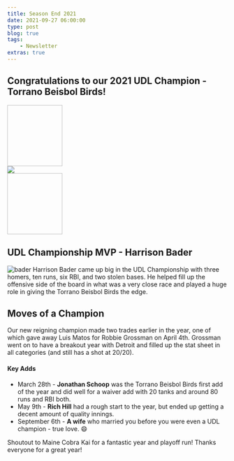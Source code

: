 ```yaml
---
title: Season End 2021
date: 2021-09-27 06:00:00
type: post
blog: true
tags:
    - Newsletter
extras: true
---
```


## Congratulations to our 2021 UDL Champion - Torrano Beisbol Birds!
<div class="imageGroup">
<div class="imageContainer" v-for="image in emporium1">
<img :src="image">
</div>
</div>
<img class="championLogo" src="https://i.ibb.co/q7qG9Sz/CQy7x-LHXAAAto5o.jpg" />
<div class="imageGroup">
<div class="imageContainer" v-for="image in emporium2">
<img :src="image">
</div>
</div>


## UDL Championship MVP - Harrison Bader
![bader](https://sportshub.cbsistatic.com/i/r/2021/09/25/5cdd4c36-6b55-4793-9fcd-40a9ec6a1083/thumbnail/1200x675/5f564cfa24c773b779ba88e2ce3f7c2c/harrison-bader-cardinals.jpg)
Harrison Bader came up big in the UDL Championship with three homers, ten runs, six RBI, and two stolen bases. He helped fill up the offensive side of the board in what was a very close race and played a huge role in giving the Torrano Beisbol Birds the edge.

## Moves of a Champion
Our new reigning champion made two trades earlier in the year, one of which gave away Luis Matos for Robbie Grossman on April 4th. Grossman went on to have a breakout year with Detroit and filled up the stat sheet in all categories (and still has a shot at 20/20).

#### Key Adds
- March 28th - **Jonathan Schoop** was the Torrano Beisbol Birds first add of the year and did well for a waiver add with 20 tanks and around 80 runs and RBI both.
- May 9th - **Rich Hill** had a rough start to the year, but ended up getting a decent amount of quality innings.
- September 6th - **A wife** who married you before you were even a UDL champion - true love. &#128516;

Shoutout to Maine Cobra Kai for a fantastic year and playoff run! Thanks everyone for a great year!

<script>
export default {
    data() {
        return {
            emporium1: [
                "https://i.cbc.ca/1.6131736.1628215335!/cpImage/httpImage/image.jpg_gen/derivatives/16x9_780/bo-bichette-05082021.jpg",
                "https://chicagotoday.news/wp-content/uploads/2021/09/Houston-Astros-v-San-Diego-Padres-a0f8d81bb204d6847fed87b89375aa2b.jpg",
                "https://www.gannett-cdn.com/presto/2021/08/14/PDTF/73a4a83e-22dc-4ca5-8ed9-e7a4867c9674-AP_Indians_Tigers_Baseball_M.jpg?width=660&height=441&fit=crop&format=pjpg&auto=webp",
                "https://s.hdnux.com/photos/01/21/05/14/21254939/3/rawImage.jpg"
            ],
            emporium2: [
                "https://images.spot.im/v1/production/ba8qqxenih79x83j8ibe",
                "https://images2.minutemediacdn.com/image/fetch/w_2000,h_2000,c_fit/https%3A%2F%2Fthatballsouttahere.com%2Fwp-content%2Fuploads%2Fimagn-images%2F2021%2F09%2F16636255.jpeg",
                "https://sportshub.cbsistatic.com/i/r/2021/04/29/ff283a86-b7bd-42e8-bc1b-8ea62be2e492/thumbnail/1200x675/277dd6b3f03e194bc1210a0a4ec30cfb/shane-mcclanahan.jpg",
                "https://nypost.com/wp-content/uploads/sites/2/2021/09/1338163489.jpg?quality=90&strip=all"
            ],
            bestLineup: [
                "https://imagesvc.timeincapp.com/v3/fan/image?url=https%3A%2F%2Fcalltothepen.com%2Fwp-content%2Fuploads%2Fgetty-images%2F2016%2F04%2F1141052158.jpeg&c=sc&w=736&h=485",
                "https://images.performgroup.com/di/library/sporting_news/52/9d/eugeniosuarez-getty-ftr-082718jpg_1m22yh5guq34f1ih8pwwnqx09a.jpg?t=2074506557&quality=100",
                "https://cdn.newsday.com/polopoly_fs/1.32549144.1560823939!/httpImage/image.jpg_gen/derivatives/landscape_768/image.jpg",
                "https://imagesvc.timeincapp.com/v3/fan/image?url=https%3A%2F%2Fbosoxinjection.com%2Fwp-content%2Fuploads%2Fgetty-images%2F2017%2F07%2F1000294898.jpeg&c=sc&w=736&h=485"
            ],
            bestRotation: [
                "https://imagesvc.timeincapp.com/v3/fan/image?url=https://aroundthefoghorn.com/wp-content/uploads/getty-images/2016/04/976408576.jpeg&c=sc&w=1600&h=1067",
                "https://www.nbcsports.com/bayarea/sites/csnbayarea/files/styles/article_hero_image/public/2019/05/08/grayap.jpg?itok=yXaCaA5u",
                "https://www.nbcsports.com/bayarea/sites/csnbayarea/files/styles/article_hero_image/public/2019/07/25/matthewboydtigersusatsi.jpg?itok=Xy2WjSTY",
                "https://sportshub.cbsistatic.com/i/r/2018/12/11/b4ae46a1-db10-4697-af0e-4068ea164fd1/thumbnail/1200x675/12df3c7cdc80e2cc53e1151794254d01/usatsi-10976745-noah-syndergaard-mets-2018-1400.jpg"
            ],
            bestRelief: [
                "https://thenypost.files.wordpress.com/2019/05/kirby-yates.jpg?quality=90&strip=all",
                "https://cdn.vox-cdn.com/thumbor/UgpETVec0Op2d3KIOmTzmY6jtHc=/0x0:3000x2099/1200x800/filters:focal(1290x302:1770x782)/cdn.vox-cdn.com/uploads/chorus_image/image/61850443/1052328618.jpg.0.jpg",
                "https://www.ocregister.com/wp-content/uploads/2018/03/gettyimages-939899792.jpg?w=441",
                "https://cdn.vox-cdn.com/thumbor/7OxpxneLz9TupVGWGwAqMCR2OBc=/0x0:2814x1861/1200x800/filters:focal(1182x706:1632x1156)/cdn.vox-cdn.com/uploads/chorus_image/image/59256081/usa_today_10749094.0.jpg"
            ],
            bestOutfield: [
                "https://a.espncdn.com/photo/2017/0313/r189912_600x400_3-2.jpg",
                "https://www.ohio.com/storyimage/OH/20190815/SPORTS/190818904/EP/1/1/EP-190818904.jpg",
                "https://9b16f79ca967fd0708d1-2713572fef44aa49ec323e813b06d2d9.ssl.cf2.rackcdn.com/1140x_a10-7_cTC/20190526mfbucssports06-1-1561054547.jpg",
                "https://a.espncdn.com/photo/2019/0123/r492760_600x400_3-2.jpg"
            ],
            bestInfield: [
                "https://img.bleacherreport.net/img/images/photos/003/682/971/hi-res-c0e0132a877157c20d380d8d20ec2fc4_crop_north.jpg?h=533&w=800&q=70&crop_x=center&crop_y=top",
                "https://www.denverpost.com/wp-content/uploads/2018/09/rockies-diamondbacks_AC34476x.jpg?w=463",
                "https://cdn.vox-cdn.com/thumbor/6bTT9QL9SZALn4T6i88tvLgHeqg=/0x0:3478x2625/1200x800/filters:focal(1297x210:1853x766)/cdn.vox-cdn.com/uploads/chorus_image/image/60004911/usa_today_10869569.0.jpg",
                "https://sportshub.cbsistatic.com/i/r/2019/05/17/2db2590c-8856-4c7e-971f-ec50962bf9c7/thumbnail/1200x675/27b1688807316e2882b2570d1525efd0/paul-dejong-1400.jpg"
            ]
        };
    },
    filters: {
        newLines: function(str){
            return str.replace(/(\r\n|\n|\r)/gm, "<br><br>")
        }
    }
}
</script>

<style>
.authorName {
    font-size: 1rem;
}

.titleHug {
    margin-bottom: .3em;
}

.imageGroup {
    display: grid;
    grid-template-columns: 1fr 1fr 1fr 1fr;
}

.imageContainer > img {
    display: block;
    width: 100%;
    height: 10em;
    object-fit: cover;
}

.championLogo {
    max-height: 20em;
}
</style>